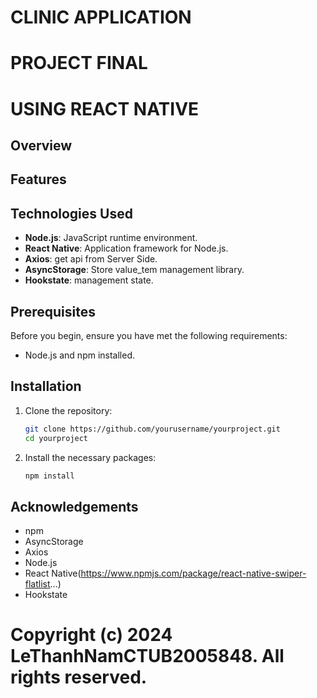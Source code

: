 # CLINIC APPLICATION

# PROJECT FINAL

# USING REACT NATIVE

## Overview

## Features

## Technologies Used

- **Node.js**: JavaScript runtime environment.
- **React Native**: Application framework for Node.js.
- **Axios**: get api from Server Side.
- **AsyncStorage**: Store value_tem management library.
- **Hookstate**: management state.

## Prerequisites

Before you begin, ensure you have met the following requirements:

- Node.js and npm installed.

## Installation

1. Clone the repository:

   ```bash
   git clone https://github.com/yourusername/yourproject.git
   cd yourproject
   ```

2. Install the necessary packages:

   ```bash
   npm install
   ```

## Acknowledgements

- npm
- AsyncStorage
- Axios
- Node.js
- React Native(https://www.npmjs.com/package/react-native-swiper-flatlist...)
- Hookstate

# Copyright (c) 2024 LeThanhNamCTUB2005848. All rights reserved.
